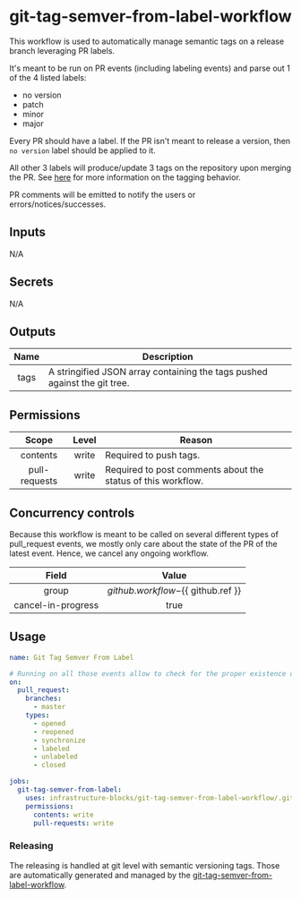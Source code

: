 # git-tag-semver-from-label-workflow

This workflow is used to automatically manage semantic tags on a release branch leveraging PR labels.

It's meant to be run on PR events (including labeling events) and parse out 1 of the 4 listed
labels:
- no version
- patch
- minor
- major

Every PR should have a label. If the PR isn't meant to release a version, then `no version` label
should be applied to it.

All other 3 labels will produce/update 3 tags on the repository upon merging the PR.
See [here](https://github.com/infrastructure-blocks/git-tag-semver-action) for more information on the tagging behavior.

PR comments will be emitted to notify the users or errors/notices/successes.

## Inputs

N/A

## Secrets

N/A

## Outputs

| Name | Description                                                               |
|:----:|---------------------------------------------------------------------------|
| tags | A stringified JSON array containing the tags pushed against the git tree. |

## Permissions

|     Scope     | Level | Reason                                                       |
|:-------------:|:-----:|--------------------------------------------------------------|
|   contents    | write | Required to push tags.                                       |
| pull-requests | write | Required to post comments about the status of this workflow. |

## Concurrency controls

Because this workflow is meant to be called on several different types of pull_request events, we mostly
only care about the state of the PR of the latest event. Hence, we cancel any ongoing workflow.

|       Field        |                  Value                   |
|:------------------:|:----------------------------------------:|
|       group        | ${{ github.workflow }}-${{ github.ref }} |
| cancel-in-progress |                   true                   |

## Usage

```yaml
name: Git Tag Semver From Label

# Running on all those events allow to check for the proper existence of a versioning tag.
on:
  pull_request:
    branches:
      - master
    types:
      - opened
      - reopened
      - synchronize
      - labeled
      - unlabeled
      - closed

jobs:
  git-tag-semver-from-label:
    uses: infrastructure-blocks/git-tag-semver-from-label-workflow/.github/workflows/git-tag-semver-from-label.yml@v1
    permissions:
      contents: write
      pull-requests: write
```

### Releasing

The releasing is handled at git level with semantic versioning tags. Those are automatically generated and managed
by the [git-tag-semver-from-label-workflow](https://github.com/infrastructure-blocks/git-tag-semver-from-label-workflow).
